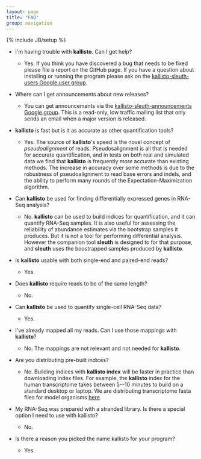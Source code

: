 ```yaml
---
layout: page
title: "FAQ"
group: navigation
---
```


{% include JB/setup %}

- I'm having trouble with __kallisto__. Can I get help?
  - Yes. If you think you have discovered a bug that needs to be fixed please
    file a report on the GitHub page. If you have a question about installing
    or running the program please ask on the [kallisto-sleuth-users Google user
    group](https://groups.google.com/forum/#!forum/kallisto-sleuth-users).

- Where can I get announcements about new releases?
  - You can get announcements via the [kallisto-sleuth-announcements Google
    group](https://groups.google.com/forum/#!forum/kallisto-sleuth-announcements).
    This is a read-only, low traffic mailing list that only sends an email when
    a major version is released.

- __kallisto__ is fast but is it as accurate as other quantification tools?
  - Yes. The source of  __kallisto__'s speed is the novel concept of
    _pseudoalignment_ of reads. Pseudosalignment is all that is needed for
    accurate quantification, and in tests on both real and simulated data we
    find that __kallisto__ is frequently _more_ accurate than existing methods.
    The increase in accuracy over some methods is due to the robustness of
    pseudoalignment to read base errors and indels, and the ability to perform
    many rounds of the Expectation-Maximization algorithm.

- Can __kallisto__  be used for finding differentially expressed genes in
  RNA-Seq analysis?
  - No. __kallisto__ can be used to build indices for quantification, and it
    can quantify RNA-Seq samples. It is also useful for assessing the
    reliability of abundance estimates via the bootstrap samples it produces.
    But it is not a tool for performing differential analysis. However the
    companion tool __sleuth__ is designed to for that purpose, and __sleuth__
    uses the boostrapped samples produced by __kallisto__.

- Is __kallisto__ usable with both single-end and paired-end reads?
  - Yes.

- Does __kallisto__ require reads to be of the same length?
  - No.

- Can __kallisto__ be used to quantify single-cell RNA-Seq data?
  - Yes.

- I've already mapped all my reads. Can I use those mappings with __kallisto__?
  - No. The mappings are not relevant and not needed for __kallisto__.


- Are you distributing pre-built indices?
  - No. Building indices with __kallisto index__ will be faster in practice than downloading index files. For example, the __kallisto__ index for the human transcriptome takes between 5--10 minutes to build on a standard desktop or laptop. We are distributing transcriptome fasta files for model organisms [here](http://bio.math.berkeley.edu/kallisto/transcriptomes/).

- My RNA-Seq was prepared with a stranded library. Is there a special option I need to use with kallisto?
  - No.

- Is there a reason you picked the name kallisto for your program?
  - Yes.
